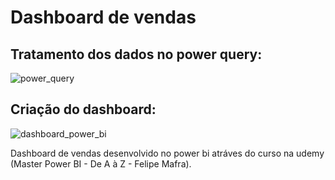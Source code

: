 # Dashboard de vendas

<h2>Tratamento dos dados no power query:</h2>

![power_query](https://github.com/eugersonmendonca/dashboard-de-vendas/assets/44478573/ccf08b01-005b-4dec-933f-9290d684c39b)

<h2>Criação do dashboard:</h2>

![dashboard_power_bi](https://github.com/eugersonmendonca/curso_power_bi/assets/44478573/c31b4cf0-405b-4032-8a87-7b8c65c7752a)


Dashboard de vendas desenvolvido no power bi atráves do curso na udemy (Master Power BI - De A à Z - Felipe Mafra).
